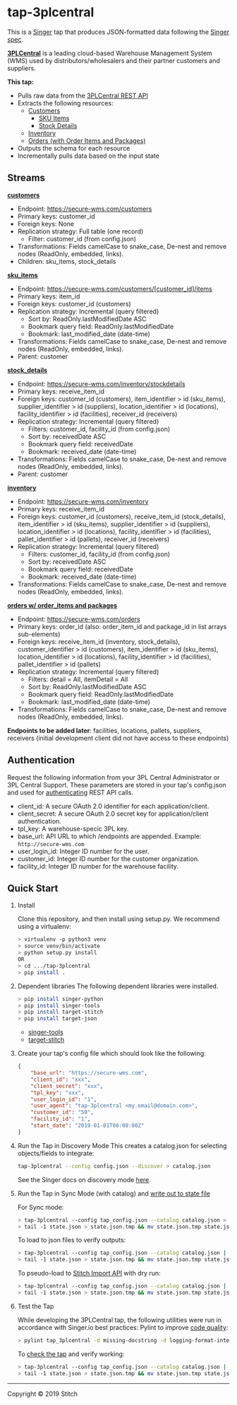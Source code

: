 # tap-3plcentral

This is a [Singer](https://singer.io) tap that produces JSON-formatted data
following the [Singer
spec](https://github.com/singer-io/getting-started/blob/master/SPEC.md).

[**3PLCentral**](https://3plcentral.com/about-us/) is a leading cloud-based Warehouse Management System (WMS) used by distributors/wholesalers and their partner customers and suppliers.

**This tap:**
- Pulls raw data from the [3PLCentral REST API](http://api.3plcentral.com/rels/)
- Extracts the following resources:
  - [Customers](http://api.3plcentral.com/rels/customers/customers)
    - [SKU Items](http://api.3plcentral.com/rels/customers/items)
    - [Stock Details](http://api.3plcentral.com/rels/inventory/stockdetails)
  - [Inventory](http://api.3plcentral.com/rels/inventory/inventory)
  - [Orders (with Order Items and Packages)](http://api.3plcentral.com/rels/orders/orders)
- Outputs the schema for each resource
- Incrementally pulls data based on the input state

## Streams
[**customers**](http://api.3plcentral.com/rels/customers/customers)
- Endpoint: https://secure-wms.com/customers
- Primary keys: customer_id
- Foreign keys: None
- Replication strategy: Full table (one record)
  - Filter: customer_id (from config.json)
- Transformations: Fields camelCase to snake_case, De-nest and remove nodes (ReadOnly, embedded, links).
- Children: sku_items, stock_details

[**sku_items**](http://api.3plcentral.com/rels/customers/items)
- Endpoint: https://secure-wms.com/customers/[customer_id]/items
- Primary keys: item_id
- Foreign keys: customer_id (customers)
- Replication strategy: Incremental (query filtered)
  - Sort by: ReadOnly.lastModifiedDate ASC
  - Bookmark query field: ReadOnly.lastModifiedDate
  - Bookmark: last_modified_date (date-time)
- Transformations: Fields camelCase to snake_case, De-nest and remove nodes (ReadOnly, embedded, links).
- Parent: customer

[**stock_details**](http://api.3plcentral.com/rels/inventory/stockdetails)
- Endpoint: https://secure-wms.com/inventory/stockdetails
- Primary keys: receive_item_id
- Foreign keys: customer_id (customers), item_identifier > id (sku_items), supplier_identifier > id (suppliers), location_identifier > id (locations), facility_identifier > id (facilities), receiver_id (receivers)
- Replication strategy: Incremental (query filtered)
  - Filters: customer_id, facility_id (from config.json)
  - Sort by: receivedDate ASC
  - Bookmark query field: receivedDate
  - Bookmark: received_date (date-time)
- Transformations: Fields camelCase to snake_case, De-nest and remove nodes (ReadOnly, embedded, links).
- Parent: customer

[**inventory**](http://api.3plcentral.com/rels/inventory/inventory)
- Endpoint: https://secure-wms.com/inventory
- Primary keys: receive_item_id
- Foreign keys: customer_id (customers), receive_item_id (stock_details), item_identifier > id (sku_items), supplier_identifier > id (suppliers), location_identifier > id (locations), facility_identifier > id (facilities), pallet_identifier > id (pallets), receiver_id (receivers)
- Replication strategy: Incremental (query filtered)
  - Filters: customer_id, facility_id (from config.json)
  - Sort by: receivedDate ASC
  - Bookmark query field: receivedDate
  - Bookmark: received_date (date-time)
- Transformations: Fields camelCase to snake_case, De-nest and remove nodes (ReadOnly, embedded, links).

[**orders w/ order_items and packages**](http://api.3plcentral.com/rels/orders/orders)
- Endpoint: https://secure-wms.com/orders
- Primary keys: order_id (also: order_item_id and package_id in list arrays sub-elements)
- Foreign keys: receive_item_id (inventory, stock_details), customer_identifier > id (customers), item_identifier > id (sku_items), location_identifier > id (locations), facility_identifier > id (facilities), pallet_identifier > id (pallets)
- Replication strategy: Incremental (query filtered)
  - Filters: detail = All, itemDetail = All
  - Sort by: ReadOnly.lastModifiedDate ASC
  - Bookmark query field: ReadOnly.lastModifiedDate
  - Bookmark: last_modified_date (date-time)
- Transformations: Fields camelCase to snake_case, De-nest and remove nodes (ReadOnly, embedded, links).

**Endpoints to be added later**: facilities, locations, pallets, suppliers, receivers (initial development client did not have access to these endpoints)

## Authentication
Request the following information from your 3PL Central Administrator or 3PL Central Support. These parameters are stored in your tap's config.json and used for [authenticating]() REST API calls.
- client_id: A secure OAuth 2.0 identifier for each application/client.
- client_secret: A secure OAuth 2.0 secret key for application/client authentication.
- tpl_key: A warehouse-specic 3PL key.
- base_url: API URL to which /endpoints are appended. Example: `http://secure-wms.com`
- user_login_id: Integer ID number for the user.
- customer_id: Integer ID number for the customer organization.
- facility_id: Integer ID number for the warehouse facility.

## Quick Start

1. Install

    Clone this repository, and then install using setup.py. We recommend using a virtualenv:
    ```bash
    > virtualenv -p python3 venv
    > source venv/bin/activate
    > python setup.py install
    OR
    > cd .../tap-3plcentral
    > pip install .
    ```
2. Dependent libraries
    The following dependent libraries were installed.
    ```bash
    > pip install singer-python
    > pip install singer-tools
    > pip install target-stitch
    > pip install target-json
    
    ```
    - [singer-tools](https://github.com/singer-io/singer-tools)
    - [target-stitch](https://github.com/singer-io/target-stitch)
3. Create your tap's config file which should look like the following:

    ```json
    {
        "base_url": "https://secure-wms.com",
        "client_id": "xxx",
        "client_secret": "xxx",
        "tpl_key": "xxx",
        "user_login_id": "1",
        "user_agent": "tap-3plcentral <my.email@domain.com>",
        "customer_id": "50",
        "facility_id": "1",
        "start_date": "2019-01-01T00:00:00Z"
    }
    ```

4. Run the Tap in Discovery Mode
    This creates a catalog.json for selecting objects/fields to integrate:
    ```bash
    tap-3plcentral --config config.json --discover > catalog.json
    ```
   See the Singer docs on discovery mode
   [here](https://github.com/singer-io/getting-started/blob/master/docs/DISCOVERY_MODE.md#discovery-mode).

5. Run the Tap in Sync Mode (with catalog) and [write out to state file](https://github.com/singer-io/getting-started/blob/master/docs/RUNNING_AND_DEVELOPING.md#running-a-singer-tap-with-a-singer-target)

    For Sync mode:
    ```bash
    > tap-3plcentral --config tap_config.json --catalog catalog.json > state.json
    > tail -1 state.json > state.json.tmp && mv state.json.tmp state.json
    ```
    To load to json files to verify outputs:
    ```bash
    > tap-3plcentral --config tap_config.json --catalog catalog.json | target-json > state.json
    > tail -1 state.json > state.json.tmp && mv state.json.tmp state.json
    ```
    To pseudo-load to [Stitch Import API](https://github.com/singer-io/target-stitch) with dry run:
    ```bash
    > tap-3plcentral --config tap_config.json --catalog catalog.json | target-stitch --config target_config.json --dry-run > state.json
    > tail -1 state.json > state.json.tmp && mv state.json.tmp state.json
    ```

6. Test the Tap
    
    While developing the 3PLCentral tap, the following utilities were run in accordance with Singer.io best practices:
    Pylint to improve [code quality](https://github.com/singer-io/getting-started/blob/master/docs/BEST_PRACTICES.md#code-quality):
    ```bash
    > pylint tap_3plcentral -d missing-docstring -d logging-format-interpolation -d too-many-locals -d too-many-arguments
    ```

    To [check the tap](https://github.com/singer-io/singer-tools#singer-check-tap) and verify working:
    ```bash
    > tap-3plcentral --config tap_config.json --catalog catalog.json | singer-check-tap >> state.json
    > tail -1 state.json > state.json.tmp && mv state.json.tmp state.json
    ```

---

Copyright &copy; 2019 Stitch
